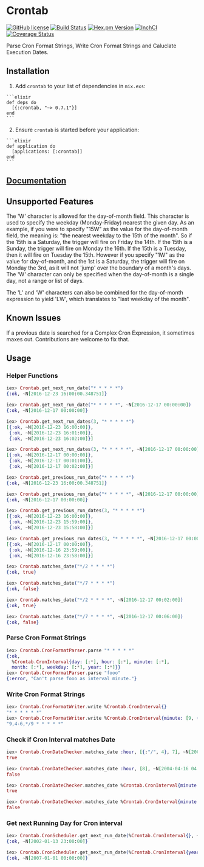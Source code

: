 # Crontab

[![GitHub license](https://img.shields.io/badge/license-MIT-blue.svg)](https://raw.githubusercontent.com/sk-t/crontab/master/LICENSE)
[![Build Status](https://travis-ci.org/sk-t/crontab.svg?branch=master)](https://travis-ci.org/sk-t/crontab)
[![Hex.pm Version](https://img.shields.io/hexpm/v/crontab.svg?style=flat)](https://hex.pm/packages/crontab)
[![InchCI](https://inch-ci.org/github/sk-t/crontab.svg?branch=master)](https://inch-ci.org/github/sk-t/crontab)
[![Coverage Status](https://coveralls.io/repos/github/sk-t/crontab/badge.svg?branch=master)](https://coveralls.io/github/sk-t/crontab?branch=master)

Parse Cron Format Strings, Write Cron Format Strings and Caluclate Execution Dates.

## Installation

  1. Add `crontab` to your list of dependencies in `mix.exs`:

    ```elixir
    def deps do
      [{:crontab, "~> 0.7.1"}]
    end
    ```

  2. Ensure `crontab` is started before your application:

    ```elixir
    def application do
      [applications: [:crontab]]
    end
    ```

## [Documentation](https://hexdocs.pm/crontab/)

## Unsupported Features
The 'W' character is allowed for the day-of-month field. This character is used to specify the weekday (Monday-Friday) nearest the given day. As an example, if you were to specify "15W" as the value for the day-of-month field, the meaning is: "the nearest weekday to the 15th of the month". So if the 15th is a Saturday, the trigger will fire on Friday the 14th. If the 15th is a Sunday, the trigger will fire on Monday the 16th. If the 15th is a Tuesday, then it will fire on Tuesday the 15th. However if you specify "1W" as the value for day-of-month, and the 1st is a Saturday, the trigger will fire on Monday the 3rd, as it will not 'jump' over the boundary of a month's days. The 'W' character can only be specified when the day-of-month is a single day, not a range or list of days.

The 'L' and 'W' characters can also be combined for the day-of-month expression to yield 'LW', which translates to "last weekday of the month".

## Known Issues
If a previous date is searched for a Complex Cron Expression, it sometimes maxes out. Contributions are welcome to fix that.

## Usage

### Helper Functions

```elixir
iex> Crontab.get_next_run_date("* * * * *")
{:ok, ~N[2016-12-23 16:00:00.348751]}

iex> Crontab.get_next_run_date("* * * * *", ~N[2016-12-17 00:00:00])
{:ok, ~N[2016-12-17 00:00:00]}

iex> Crontab.get_next_run_dates(3, "* * * * *")
[{:ok, ~N[2016-12-23 16:00:00]},
 {:ok, ~N[2016-12-23 16:01:00]},
 {:ok, ~N[2016-12-23 16:02:00]}]

iex> Crontab.get_next_run_dates(3, "* * * * *", ~N[2016-12-17 00:00:00])
[{:ok, ~N[2016-12-17 00:00:00]},
 {:ok, ~N[2016-12-17 00:01:00]},
 {:ok, ~N[2016-12-17 00:02:00]}]

iex> Crontab.get_previous_run_date("* * * * *")
{:ok, ~N[2016-12-23 16:00:00.348751]}

iex> Crontab.get_previous_run_date("* * * * *", ~N[2016-12-17 00:00:00])
{:ok, ~N[2016-12-17 00:00:00]}

iex> Crontab.get_previous_run_dates(3, "* * * * *")
[{:ok, ~N[2016-12-23 16:00:00]},
 {:ok, ~N[2016-12-23 15:59:00]},
 {:ok, ~N[2016-12-23 15:58:00]}]

iex> Crontab.get_previous_run_dates(3, "* * * * *", ~N[2016-12-17 00:00:00])
[{:ok, ~N[2016-12-17 00:00:00]},
 {:ok, ~N[2016-12-16 23:59:00]},
 {:ok, ~N[2016-12-16 23:58:00]}]

iex> Crontab.matches_date("*/2 * * * *")
{:ok, true}

iex> Crontab.matches_date("*/7 * * * *")
{:ok, false}

iex> Crontab.matches_date("*/2 * * * *", ~N[2016-12-17 00:02:00])
{:ok, true}

iex> Crontab.matches_date("*/7 * * * *", ~N[2016-12-17 00:06:00])
{:ok, false}
```

### Parse Cron Format Strings
```elixir
iex> Crontab.CronFormatParser.parse "* * * * *"
{:ok,
  %Crontab.CronInterval{day: [:*], hour: [:*], minute: [:*],
  month: [:*], weekday: [:*], year: [:*]}}
iex> Crontab.CronFormatParser.parse "fooo"
{:error, "Can't parse fooo as interval minute."}
```

### Write Cron Format Strings
```elixir
iex> Crontab.CronFormatWriter.write %Crontab.CronInterval{}
"* * * * * *"
iex> Crontab.CronFormatWriter.write %Crontab.CronInterval{minute: [9, {:-, 4, 6}, {:/, :*, 9}]}
"9,4-6,*/9 * * * * *"
```

### Check if Cron Interval matches Date
```elixir
iex> Crontab.CronDateChecker.matches_date :hour, [{:"/", 4}, 7], ~N[2004-04-16 04:07:08]
true

iex> Crontab.CronDateChecker.matches_date :hour, [8], ~N[2004-04-16 04:07:08]
false

iex> Crontab.CronDateChecker.matches_date %Crontab.CronInterval{minute: [{:"/", 8}]}, ~N[2004-04-16 04:08:08]
true

iex> Crontab.CronDateChecker.matches_date %Crontab.CronInterval{minute: [{:"/", 9}]}, ~N[2004-04-16 04:07:08]
false
```

### Get next Running Day for Cron interval
```elixir
iex> Crontab.CronScheduler.get_next_run_date(%Crontab.CronInterval{}, ~N[2002-01-13 23:00:07])
{:ok, ~N[2002-01-13 23:00:00]}

iex> Crontab.CronScheduler.get_next_run_date(%Crontab.CronInterval{year: [{:/, :*, 9}]}, ~N[2002-01-13 23:00:07])
{:ok, ~N[2007-01-01 00:00:00]}
```
